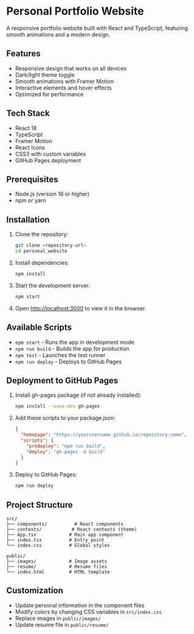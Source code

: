 # Personal Portfolio Website

A responsive portfolio website built with React and TypeScript, featuring smooth animations and a modern design.

## Features

- Responsive design that works on all devices
- Dark/light theme toggle
- Smooth animations with Framer Motion
- Interactive elements and hover effects
- Optimized for performance

## Tech Stack

- React 18
- TypeScript
- Framer Motion
- React Icons
- CSS3 with custom variables
- GitHub Pages deployment

## Prerequisites

- Node.js (version 16 or higher)
- npm or yarn

## Installation

1. Clone the repository:
   ```bash
   git clone <repository-url>
   cd personal_website
   ```

2. Install dependencies:
   ```bash
   npm install
   ```

3. Start the development server:
   ```bash
   npm start
   ```

4. Open [http://localhost:3000](http://localhost:3000) to view it in the browser.

## Available Scripts

- `npm start` - Runs the app in development mode
- `npm run build` - Builds the app for production
- `npm test` - Launches the test runner
- `npm run deploy` - Deploys to GitHub Pages

## Deployment to GitHub Pages

1. Install gh-pages package (if not already installed):
   ```bash
   npm install --save-dev gh-pages
   ```

2. Add these scripts to your package.json:
   ```json
   {
     "homepage": "https://yourusername.github.io/repository-name",
     "scripts": {
       "predeploy": "npm run build",
       "deploy": "gh-pages -d build"
     }
   }
   ```

3. Deploy to GitHub Pages:
   ```bash
   npm run deploy
   ```

## Project Structure

```
src/
├── components/          # React components
├── contexts/           # React contexts (theme)
├── App.tsx            # Main app component
├── index.tsx          # Entry point
└── index.css          # Global styles

public/
├── images/            # Image assets
├── resume/            # Resume files
└── index.html         # HTML template
```

## Customization

- Update personal information in the component files
- Modify colors by changing CSS variables in `src/index.css`
- Replace images in `public/images/`
- Update resume file in `public/resume/` 